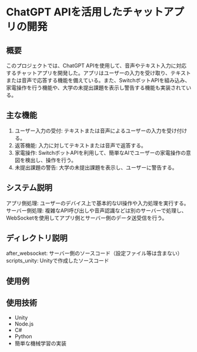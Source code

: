 # ChatGPT APIを活用したチャットアプリの開発

## 概要
このプロジェクトでは、ChatGPT APIを使用して、音声やテキスト入力に対応するチャットアプリを開発した。アプリはユーザーの入力を受け取り、テキストまたは音声で応答する機能を備えている。また、SwitchボットAPIを組み込み、家電操作を行う機能や、大学の未提出課題を表示し警告する機能も実装されている。

## 主な機能
1. ユーザー入力の受付: テキストまたは音声によるユーザーの入力を受け付ける。
2. 返答機能: 入力に対してテキストまたは音声で返答する。
3. 家電操作: SwitchボットAPIを利用して、簡単なAIでユーザーの家電操作の意図を検出し、操作を行う。
4. 未提出課題の警告: 大学の未提出課題を表示し、ユーザーに警告する。

## システム説明
アプリ側処理: ユーザーのデバイス上で基本的なUI操作や入力処理を実行する。
サーバー側処理: 複雑なAPI呼び出しや音声認識などは別のサーバーで処理し、WebSocketを使用してアプリ側とサーバー側のデータ送受信を行う。

## ディレクトリ説明
after_websocket: サーバー側のソースコード（設定ファイル等は含まない）
scripts_unity: Unityで作成したソースコード

## 使用例

## 使用技術
- Unity
- Node.js
- C#
- Python
- 簡単な機械学習の実装
  
